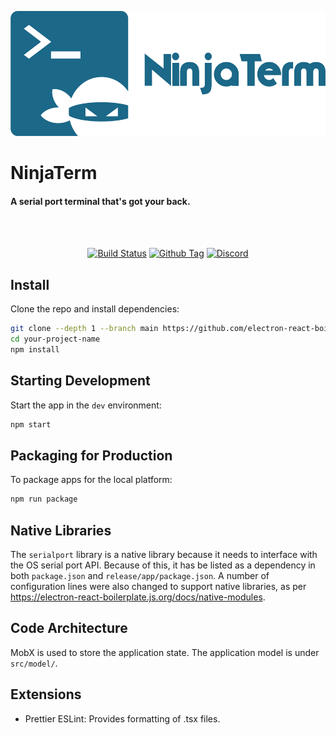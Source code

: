 <p align="center"><img src="img/logo/logotype.png" alt="QList" height="200px"></p>

# NinjaTerm

#### A serial port terminal that's got your back.

<br>

<br>

<div align="center">

[![Build Status][github-actions-status]][github-actions-url]
[![Github Tag][github-tag-image]][github-tag-url]
[![Discord](https://badgen.net/badge/icon/discord?icon=discord&label)](https://discord.gg/Fjy3vfgy5q)


</div>

## Install

Clone the repo and install dependencies:

```bash
git clone --depth 1 --branch main https://github.com/electron-react-boilerplate/electron-react-boilerplate.git your-project-name
cd your-project-name
npm install
```

## Starting Development

Start the app in the `dev` environment:

```bash
npm start
```

## Packaging for Production

To package apps for the local platform:

```bash
npm run package
```

## Native Libraries

The `serialport` library is a native library because it needs to interface with the OS serial port API. Because of this, it has be listed as a dependency in both `package.json` and `release/app/package.json`. A number of configuration lines were also changed to support native libraries, as per https://electron-react-boilerplate.js.org/docs/native-modules.

## Code Architecture

MobX is used to store the application state. The application model is under `src/model/`.

## Extensions

* Prettier ESLint: Provides formatting of .tsx files.


[github-actions-status]: https://github.com/gbmhunter/NinjaTerm/workflows/Test/badge.svg
[github-actions-url]: https://github.com/gbmhunter/NinjaTerm/actions
[github-tag-image]: https://img.shields.io/github/tag/gbmhunter/NinjaTerm.svg?label=version
[github-tag-url]: https://github.com/gbmhunter/NinjaTerm/releases/latest
